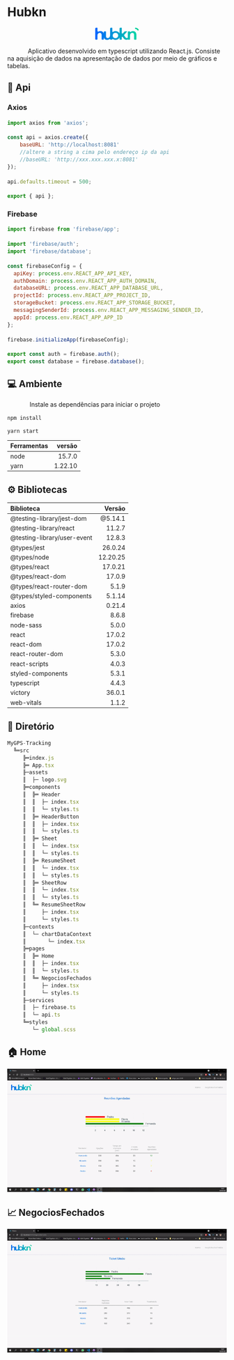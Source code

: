 # Hubkn

<p align="center">
<img src="Readme/logo.png" width="20%" />
</p>

&nbsp;&nbsp;&nbsp;&nbsp;&nbsp;&nbsp;&nbsp;&nbsp;&nbsp;&nbsp;&nbsp;&nbsp;Aplicativo desenvolvido em typescript utilizando React.js. Consiste na aquisição de dados na apresentação de dados por meio de gráficos e tabelas.

## 📡 Api

### Axios
```javascript
import axios from 'axios';

const api = axios.create({
	baseURL: 'http://localhost:8081'
	//altere a string a cima pelo endereço ip da api 
	//baseURL: 'http://xxx.xxx.xxx.x:8081'
});

api.defaults.timeout = 500;

export { api };
```

### Firebase
```javascript
import firebase from 'firebase/app';

import 'firebase/auth';
import 'firebase/database';

const firebaseConfig = {
  apiKey: process.env.REACT_APP_API_KEY,
  authDomain: process.env.REACT_APP_AUTH_DOMAIN,
  databaseURL: process.env.REACT_APP_DATABASE_URL,
  projectId: process.env.REACT_APP_PROJECT_ID,
  storageBucket: process.env.REACT_APP_STORAGE_BUCKET,
  messagingSenderId: process.env.REACT_APP_MESSAGING_SENDER_ID,
  appId: process.env.REACT_APP_APP_ID
};

firebase.initializeApp(firebaseConfig);

export const auth = firebase.auth();
export const database = firebase.database();
```
## 💻 Ambiente

&nbsp;&nbsp;&nbsp;&nbsp;&nbsp;&nbsp;&nbsp;&nbsp;&nbsp;&nbsp;&nbsp;&nbsp; Instale as dependências para iniciar o projeto

```
npm install
```
```
yarn start
```
Ferramentas | versão
:---        | ---:
node        | 15.7.0
yarn        |1.22.10


## ⚙ Bibliotecas

Biblioteca                  | Versão
:---                        | ---:
@testing-library/jest-dom   |@5.14.1                                                 
@testing-library/react      |11.2.7                                              
@testing-library/user-event |12.8.3                                                   
@types/jest                 |26.0.24                                    
@types/node                 |12.20.25                                     
@types/react                |17.0.21                                     
@types/react-dom            |17.0.9                                        
@types/react-router-dom     |5.1.9                                              
@types/styled-components    |5.1.14                                                
axios                       |0.21.4                             
firebase                    |8.6.8                               
node-sass                   |5.0.0                                
react                       |17.0.2                             
react-dom                   |17.0.2                                 
react-router-dom            |5.3.0                                       
react-scripts               |4.0.3                                    
styled-components           |5.3.1                                        
typescript                  |4.4.3                                 
victory                     |36.0.1                               
web-vitals                  |1.1.2

## 📁 Diretório
```javascript
MyGPS-Tracking
  ╚═src
     ╠═index.js
     ╠═ App.tsx
     ╟─assets
     ║  ├─ logo.svg
     ╠═components
     ║  ╠═ Header
     ║  ║  ├─ index.tsx
     ║  ║  └─ styles.ts
     ║  ╠═ HeaderButton
     ║  ║  ├─ index.tsx
     ║  ║  └─ styles.ts
     ║  ╠═ Sheet
     ║  ║  └─ index.tsx
     ║  ║  └─ styles.ts
     ║  ╠═ ResumeSheet
     ║  ║  └─ index.tsx
     ║  ║  └─ styles.ts
     ║  ╠═ SheetRow
     ║  ║  └─ index.tsx
     ║  ║  └─ styles.ts
     ║  ╚═ ResumeSheetRow
     ║     ├─ index.tsx  
     ║     └─ styles.ts 
     ╟─contexts
     ║  └─ chartDataContext
     ║       └─ index.tsx
     ╠═pages
     ║  ╠═ Home
     ║  ║  ├─ index.tsx
     ║  ║  └─ styles.ts
     ║  ╚═ NegociosFechados
     ║     ├─ index.tsx
     ║     └─ styles.ts     
     ╟─services
     ║  ├─ firebase.ts
     ║  └─ api.ts
     ╚═styles
        └─ global.scss
```

## 🏠 Home

<p align= "center">
<img src="Readme/Home.gif"/>
</p>

## 📈 NegociosFechados

<p align= "center">
<img src="Readme/Negocios.gif"/>
</p>
